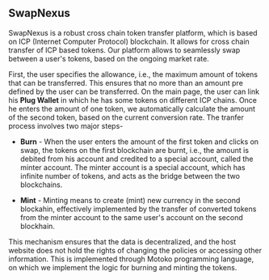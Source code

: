 ## SwapNexus

SwapNexus is a robust cross chain token transfer platform, which is based on ICP (Internet Computer Protocol) blockchain. It allows for cross chain transfer of ICP based tokens. 
Our platform allows to seamlessly swap between a user's tokens, based on the ongoing market rate. 

First, the user specifies the allowance, i.e., the maximum amount of tokens that can be transferred. This ensures that no more than an amount pre defined by the user can be transferred. On the main page, the user can link his **Plug Wallet** in which he has some tokens on different ICP chains. Once he enters the amount of one token, we automatically calculate the amount of the second token, based on the current conversion rate. The tranfer process involves two major steps- 

- **Burn** - When the user enters the amount of the first token and clicks on swap, the tokens on the first blockchain are burnt, i.e., the amount is debited from his account and credited to a special account, called the minter account. The minter account is a special account, which has infinite number of tokens, and acts as the bridge between the two blockchains.

- **Mint** - Minting means to create (mint) new currency in the second blockahin, effectively implemented by the transfer of converted tokens from the minter account to the same user's account on the second blockhain.

This mechanism ensures that the data is decentralized, and the host website does not hold the rights of changing the policies or accessing other information. This is implemented through Motoko programming language, on which we implement the logic for burning and minting the tokens.
